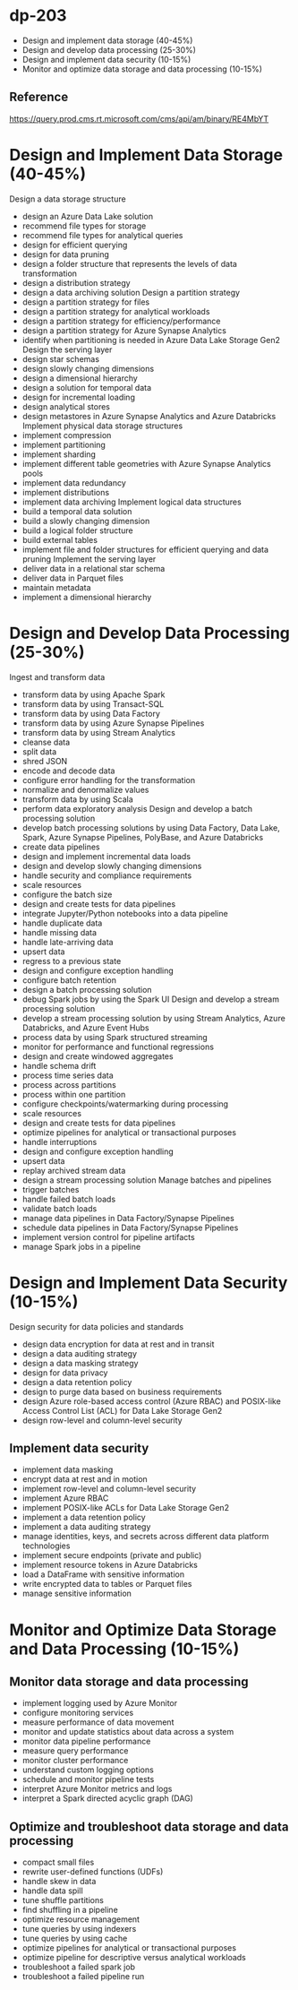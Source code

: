 # dp-203
- Design and implement data storage (40-45%)
- Design and develop data processing (25-30%)
- Design and implement data security (10-15%)
- Monitor and optimize data storage and data processing (10-15%)

## Reference 
https://query.prod.cms.rt.microsoft.com/cms/api/am/binary/RE4MbYT


# Design and Implement Data Storage (40-45%)
Design a data storage structure
-  design an Azure Data Lake solution
-  recommend file types for storage
-  recommend file types for analytical queries
-  design for efficient querying
-  design for data pruning
-  design a folder structure that represents the levels of data transformation
-  design a distribution strategy
-  design a data archiving solution
Design a partition strategy
-  design a partition strategy for files
-  design a partition strategy for analytical workloads
-  design a partition strategy for efficiency/performance
-  design a partition strategy for Azure Synapse Analytics
-  identify when partitioning is needed in Azure Data Lake Storage Gen2
Design the serving layer
-  design star schemas
-  design slowly changing dimensions
-  design a dimensional hierarchy
-  design a solution for temporal data
-  design for incremental loading
-  design analytical stores
-  design metastores in Azure Synapse Analytics and Azure Databricks
Implement physical data storage structures
-  implement compression
-  implement partitioning
-  implement sharding
-  implement different table geometries with Azure Synapse Analytics pools
-  implement data redundancy
-  implement distributions
-  implement data archiving
Implement logical data structures
-  build a temporal data solution
-  build a slowly changing dimension
-  build a logical folder structure
-  build external tables
-  implement file and folder structures for efficient querying and data pruning
Implement the serving layer
-  deliver data in a relational star schema
-  deliver data in Parquet files
-  maintain metadata
-  implement a dimensional hierarchy
# Design and Develop Data Processing (25-30%)
Ingest and transform data
-  transform data by using Apache Spark
-  transform data by using Transact-SQL
-  transform data by using Data Factory
-  transform data by using Azure Synapse Pipelines
-  transform data by using Stream Analytics
-  cleanse data
-  split data
-  shred JSON
-  encode and decode data
-  configure error handling for the transformation
-  normalize and denormalize values
-  transform data by using Scala
-  perform data exploratory analysis
Design and develop a batch processing solution
-  develop batch processing solutions by using Data Factory, Data Lake, Spark, Azure
Synapse Pipelines, PolyBase, and Azure Databricks
-  create data pipelines
-  design and implement incremental data loads
-  design and develop slowly changing dimensions
-  handle security and compliance requirements
-  scale resources
-  configure the batch size
-  design and create tests for data pipelines
-  integrate Jupyter/Python notebooks into a data pipeline
-  handle duplicate data
-  handle missing data
-  handle late-arriving data
-  upsert data
-  regress to a previous state
-  design and configure exception handling
-  configure batch retention
-  design a batch processing solution
-  debug Spark jobs by using the Spark UI
Design and develop a stream processing solution
-  develop a stream processing solution by using Stream Analytics, Azure Databricks, and
Azure Event Hubs
-  process data by using Spark structured streaming
-  monitor for performance and functional regressions
-  design and create windowed aggregates
-  handle schema drift
-  process time series data
-  process across partitions
-  process within one partition
-  configure checkpoints/watermarking during processing
-  scale resources
-  design and create tests for data pipelines
-  optimize pipelines for analytical or transactional purposes
-  handle interruptions
-  design and configure exception handling
-  upsert data
-  replay archived stream data
-  design a stream processing solution
Manage batches and pipelines
-  trigger batches
-  handle failed batch loads
-  validate batch loads
-  manage data pipelines in Data Factory/Synapse Pipelines
-  schedule data pipelines in Data Factory/Synapse Pipelines
-  implement version control for pipeline artifacts
-  manage Spark jobs in a pipeline

# Design and Implement Data Security (10-15%)
Design security for data policies and standards
-  design data encryption for data at rest and in transit
-  design a data auditing strategy
-  design a data masking strategy
-  design for data privacy
-  design a data retention policy
-  design to purge data based on business requirements
-  design Azure role-based access control (Azure RBAC) and POSIX-like Access Control List
(ACL) for Data Lake Storage Gen2
-  design row-level and column-level security
## Implement data security
-  implement data masking
-  encrypt data at rest and in motion
-  implement row-level and column-level security
-  implement Azure RBAC
-  implement POSIX-like ACLs for Data Lake Storage Gen2
-  implement a data retention policy
-  implement a data auditing strategy
-  manage identities, keys, and secrets across different data platform technologies
-  implement secure endpoints (private and public)
-  implement resource tokens in Azure Databricks
-  load a DataFrame with sensitive information
-  write encrypted data to tables or Parquet files
-  manage sensitive information

# Monitor and Optimize Data Storage and Data Processing (10-15%)
## Monitor data storage and data processing
-  implement logging used by Azure Monitor
-  configure monitoring services
-  measure performance of data movement
-  monitor and update statistics about data across a system
-  monitor data pipeline performance
-  measure query performance
-  monitor cluster performance
-  understand custom logging options
-  schedule and monitor pipeline tests
-  interpret Azure Monitor metrics and logs
-  interpret a Spark directed acyclic graph (DAG)
## Optimize and troubleshoot data storage and data processing
-  compact small files
-  rewrite user-defined functions (UDFs)
-  handle skew in data
-  handle data spill
-  tune shuffle partitions
-  find shuffling in a pipeline
-  optimize resource management
-  tune queries by using indexers
-  tune queries by using cache
-  optimize pipelines for analytical or transactional purposes
-  optimize pipeline for descriptive versus analytical workloads
-  troubleshoot a failed spark job
-  troubleshoot a failed pipeline run
